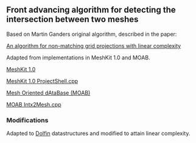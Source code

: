 ## Front advancing algorithm for detecting the intersection between two meshes

Based on Martin Ganders original algorithm, described in the paper:

[An algorithm for non-matching grid projections with linear complexity](http://archive-ouverte.unige.ch/download/unige:6553/ATTACHMENT01)

Adapted from implementations in MeshKit 1.0 and MOAB.

[MeshKit 1.0](https://trac.mcs.anl.gov/projects/fathom/wiki/MeshKit) 

[MeshKit 1.0 ProjectShell.cpp](http://www.mcs.anl.gov/~fathom/meshkit-docs/html/ProjectShell_8cpp_source.html) 

[Mesh Oriented dAtaBase (MOAB)](http://trac.mcs.anl.gov/projects/ITAPS/wiki/MOAB)

[MOAB Intx2Mesh.cpp](http://www.mcs.anl.gov/~fathom/moab-docs/html/Intx2Mesh_8cpp_source.html)

### Modifications

Adapted to [Dolfin](https://bitbucket.org/fenics-project/dolfin) datastructures and modified to attain linear complexity.
